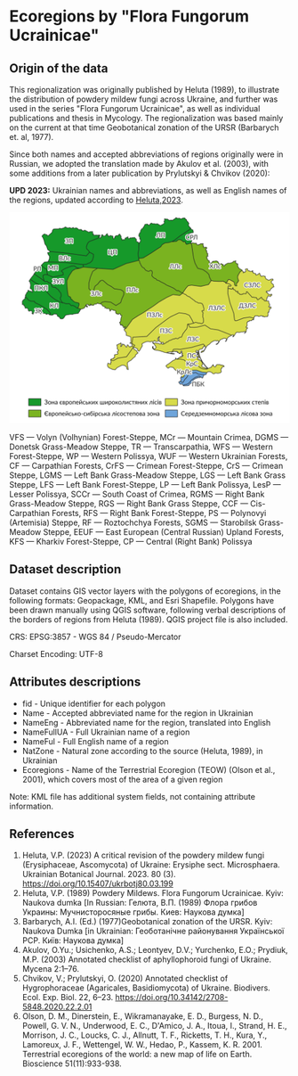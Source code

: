 # Ecoregions by "Flora Fungorum Ucrainicae"
## Origin of the data

This regionalization was originally published by Heluta (1989), to illustrate the distribution of powdery mildew fungi across Ukraine, and further was used in the series "Flora Fungorum Ucrainicae", as well as individual publications and thesis in Mycology. The regionalization was based mainly on the current at that time Geobotanical zonation of the URSR (Barbarych et. al, 1977).

Since both names and accepted abbreviations of regions originally were in Russian, we adopted the translation made by Akulov et al. (2003), with some additions from a later publication by Prylutskyi & Chvikov (2020):

**UPD 2023:** Ukrainian names and abbreviations, as well as English names of the regions, updated according to [Heluta,2023](https://ukrbotj.co.ua/archive/80/3/199).

![Ecoregions according to the "Flora Fungorum Ucrainicae"](https://github.com/olehprylutskyi/UA_ecoregions/blob/main/UA_colors.png)

VFS — Volyn (Volhynian) Forest-Steppe, MCr — Mountain Crimea, DGMS — Donetsk Grass-Meadow Steppe, TR — Transcarpathia, WFS — Western Forest-Steppe, WP — Western Polissya, WUF — Western Ukrainian Forests, CF — Carpathian Forests, CrFS — Crimean Forest-Steppe, CrS — Crimean Steppe, LGMS — Left Bank Grass-Meadow Steppe, LGS — Left Bank Grass Steppe, LFS — Left Bank Forest-Steppe, LP — Left Bank Polissya, LesP — Lesser Polissya, SCCr — South Coast of Crimea, RGMS — Right Bank Grass-Meadow Steppe, RGS — Right
Bank Grass Steppe, CCF — Cis-Carpathian Forests, RFS — Right Bank Forest-Steppe, PS — Polynovyi (Artemisia) Steppe, RF — Roztochchya Forests, SGMS — Starobilsk Grass-Meadow Steppe, EEUF — East European (Central Russian) Upland Forests, KFS — Kharkiv Forest-Steppe, CP — Central (Right Bank) Polissya

## Dataset description

Dataset contains GIS vector layers with the polygons of ecoregions, in the following formats: Geopackage, KML, and Esri Shapefile. Polygons have been drawn manually using QGIS software, following verbal descriptions of the borders of regions from Heluta (1989). QGIS project file is also included.

CRS: EPSG:3857 - WGS 84 / Pseudo-Mercator

Charset Encoding: UTF-8

## Attributes descriptions

- fid - Unique identifier for each polygon
- Name - Accepted abbreviated name for the region in Ukrainian
- NameEng - Abbreviated name for the region, translated into English
- NameFullUA - Full Ukrainian name of a region
- NameFul - Full English name of a region
- NatZone - Natural zone according to the source (Heluta, 1989), in Ukrainian
- Ecoregions - Name of the Terrestrial Ecoregion (TEOW) (Olson et al., 2001), which covers most of the area of a given region

Note: KML file has additional system fields, not containing attribute information.

## References

1. Heluta, V.P. (2023) A critical revision of the powdery mildew fungi (Erysiphaceae, Ascomycota) of Ukraine: Erysiphe sect. Microsphaera. Ukrainian Botanical Journal. 2023. 80 (3). https://doi.org/10.15407/ukrbotj80.03.199
2. Heluta, V.P. (1989) Powdery Mildews. Flora Fungorum Ucrainicae. Kyiv: Naukova dumka [In Russian: Гелюта, В.П. (1989) Флора грибов Украины: Мучнисторосяные грибы. Киев: Наукова думка]
3. Barbarych, A.I. (Ed.) (1977)Geobotanical zonation of the URSR. Kyiv: Naukova Dumka [in Ukrainian: Геоботанічне районування Української РСР. Київ: Наукова думка]
4. Akulov, O.Yu.; Usichenko, A.S.; Leontyev, D.V.; Yurchenko, E.O.; Prydiuk, M.P. (2003) Annotated checklist of aphyllophoroid fungi of Ukraine. Mycena 2:1–76.
5. Chvikov, V.; Prylutskyi, О. (2020) Annotated checklist of Hygrophoraceae (Agaricales, Basidiomycota) of Ukraine. Biodivers. Ecol. Exp. Biol. 22, 6–23. https://doi.org/10.34142/2708-5848.2020.22.2.01
6. Olson, D. M., Dinerstein, E., Wikramanayake, E. D., Burgess, N. D., Powell, G. V. N., Underwood, E. C., D'Amico, J. A., Itoua, I., Strand, H. E., Morrison, J. C., Loucks, C. J., Allnutt, T. F., Ricketts, T. H., Kura, Y., Lamoreux, J. F., Wettengel, W. W., Hedao, P., Kassem, K. R. 2001. Terrestrial ecoregions of the world: a new map of life on Earth. Bioscience 51(11):933-938.
